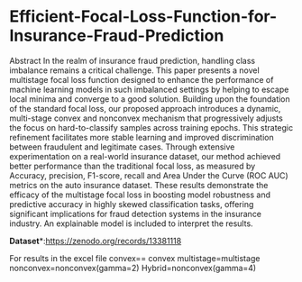 # Efficient-Focal-Loss-Function-for-Insurance-Fraud-Prediction

Abstract
 In the realm of insurance fraud prediction, handling class imbalance remains a critical challenge. This paper presents a novel multistage focal loss function designed to enhance the performance of machine learning models in such imbalanced settings by helping to escape local minima and converge to a good solution. Building upon the foundation of the standard focal loss, our proposed approach introduces a dynamic, multi-stage convex and nonconvex mechanism that progressively adjusts the focus on hard-to-classify samples across training epochs. This strategic refinement facilitates more stable learning and improved discrimination between fraudulent and legitimate cases. Through extensive experimentation on a real-world insurance dataset, our method achieved better performance than the traditional focal loss, as measured by Accuracy, precision, F1-score, recall and Area Under the Curve (ROC AUC) metrics on the auto insurance dataset. These results demonstrate the efficacy of the multistage focal loss in boosting model robustness and predictive accuracy in highly skewed classification tasks, offering significant implications for fraud detection systems in the insurance industry. An explainable model is included to interpret the results. 


**Dataset***:https://zenodo.org/records/13381118

For results in the excel file
convex== convex
multistage=multistage
nonconvex=nonconvex(gamma=2)
Hybrid=nonconvex(gamma=4)

